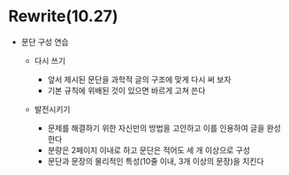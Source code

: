 # Rewrite(10.27)
* 문단 구성 연습
  * 다시 쓰기
    * 앞서 제시된 문단을 과학적 글의 구조에 맞게 다시 써 보자
    * 기본 규칙에 위배된 것이 있으면 바르게 고쳐 쓴다

  * 발전시키기
    * 문제를 해결하기 위한 자신만의 방법을 고안하고 이를 인용하여 글을 완성한다
    * 분량은 2페이지 이내로 하고 문단은 적어도 세 개 이상으로 구성
    * 문단과 문장의 물리적인 특성(10줄 이내, 3개 이상의 문장)을 지킨다
